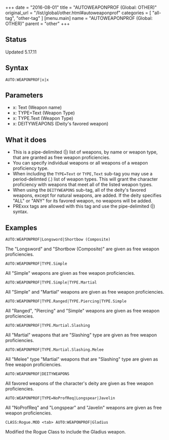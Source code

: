 +++
date = "2016-08-01"
title = "AUTOWEAPONPROF (Global: OTHER)"
original_url = "/list/global/other.html#autoweaponprof"
categories = [ "all-tag", "other-tag" ]
[menu.main]
    name = "AUTOWEAPONPROF (Global: OTHER)"
    parent = "other"
+++

## Status

Updated 5.17.11

## Syntax

`AUTO:WEAPONPROF|x|x`

## Parameters

-   x: Text (Weapon name)
-   x: TYPE=Text (Weapon Type)
-   x: TYPE.Text (Weapon Type)
-   x: DEITYWEAPONS (Deity's favored weapon)



What it does
------------

-   This is a pipe-delimited (|) list of weapons, by name or weapon
    type, that are granted as free weapon proficiencies.
-   You can specify individual weapons or all weapons of a weapon
    proficiency type.
-   When including the `TYPE=Text` or `TYPE,Text` sub-tag you may use a
    period-delimted (.) list of weapon types. This will grant the
    character proficiency with weapons that meet all of the listed
    weapon types.
-   When using the `DEITYWEAPONS` sub-tag, all of the deity's favored
    weapons, except for natural weapons, are added. If the deity
    specifies "ALL" or "ANY" for its favored weapon, no weapons will
    be added.
-   PRExxx tags are allowed with this tag and use the pipe-delimited (|)
    syntax.

Examples
--------

`AUTO:WEAPONPROF|Longsword|Shortbow (Composite)`

The "Longsword" and "Shortbow (Composite)" are given as free weapon
proficiencies.

`AUTO:WEAPONPROF|TYPE.Simple`

All "Simple" weapons are given as free weapon proficiencies.

`AUTO:WEAPONPROF|TYPE.Simple|TYPE.Martial`

All "Simple" and "Martial" weapons are given as free weapon
proficiencies.

`AUTO:WEAPONPROF|TYPE.Ranged|TYPE.Piercing|TYPE.Simple`

All "Ranged", "Piercing" and "Simple" weapons are given as free weapon
proficiencies.

`AUTO:WEAPONPROF|TYPE.Martial.Slashing`

All "Martial" weapons that are "Slashing" type are given as free weapon
proficiencies.

`AUTO:WEAPONPROF|TYPE.Martial.Slashing.Melee`

All "Melee" type "Martial" weapons that are "Slashing" type are given as
free weapon proficiencies.

`AUTO:WEAPONPROF|DEITYWEAPONS`

All favored weapons of the character's deity are given as free weapon
proficiencies.

`AUTO:WEAPONPROF|TYPE=NoProfReq|Longspear|Javelin`

All "NoProfReq" and "Longspear" and "Javelin" weapons are given as free
weapon proficiencies.

`CLASS:Rogue.MOD <tab> AUTO:WEAPONPROF|Gladius`

Modified the Rogue Class to include the Gladius weapon.

